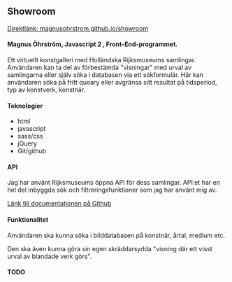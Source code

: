 ## Showroom

[Direktlänk: magnusohrstrom.github.io/showroom](magnusohrstrom.github.io/showroom)

#### Magnus Öhrström, Javascript 2 , Front-End-programmet.
 Ett virtuellt konstgalleri med Holländska Rijksmuseums samlingar. Användaren kan ta del av förbestämda "visningar" med urval av samlingarna eller själv söka i databasen via ett sökformulär. Här kan användaren söka på fritt queary eller avgränsa sitt resultat på tidsperiod, typ av konstverk, konstnär.

#### Teknologier
 * html
 * javascript
 * sass/css
 * jQuery
 * Git/github

#### API
Jag har använt Rijksmuseums öppna API för dess samlingar.
API:et har en hel del inbyggda sök och filtreringsfunktioner som jag har använt mig av.

[Länk till documentationen på Github](http://rijksmuseum.github.io/)



#### Funktionalitet
Användaren ska kunna söka i bilddatabasen på konstnär, årtal, medium etc.

Den ska även kunna göra sin egen skräddarsydda "visning där ett visst urval av blandade verk görs".

#### TODO
